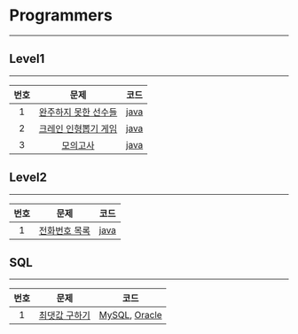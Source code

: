 # Programmers

---

## Level1
---

| 번호 | 문제 | 코드 |
| :---: | :---: | :---: |
| 1 | [완주하지 못한 선수들](https://programmers.co.kr/learn/courses/30/lessons/42576) | [java](level1/01_완주하지못한선수들.java) |
| 2 | [크레인 인형뽑기 게임](https://programmers.co.kr/learn/courses/30/lessons/64061) | [java](level1/02_크레인인형뽑기게임.java) |
| 3 | [모의고사](https://programmers.co.kr/learn/courses/30/lessons/42840) | [java](level1/03_모의고사.java) |

## Level2
---
| 번호 | 문제 | 코드 |
| :---: | :---: | :---: |
| 1 | [전화번호 목록](https://programmers.co.kr/learn/courses/30/lessons/42577) | [java](level2/01_전화번호목록.java) |

## SQL
---

| 번호 | 문제 | 코드 |
| :---: | :---: | :---: |
| 1 | [최댓값 구하기](https://programmers.co.kr/learn/courses/30/lessons/59415) | [MySQL](sql/01_최댓값구하기_mysql.sql), [Oracle](sql/01_최댓값구하기_oracle.sql) |
